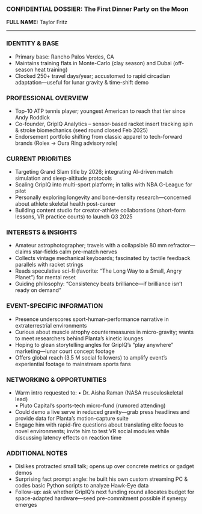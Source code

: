 ### CONFIDENTIAL DOSSIER: The First Dinner Party on the Moon

**FULL NAME:** Taylor Fritz

---
### IDENTITY & BASE
- Primary base: Rancho Palos Verdes, CA
- Maintains training flats in Monte-Carlo (clay season) and Dubai (off-season heat training)
- Clocked 250+ travel days/year; accustomed to rapid circadian adaptation—useful for lunar gravity & time-shift demo

### PROFESSIONAL OVERVIEW
- Top-10 ATP tennis player; youngest American to reach that tier since Andy Roddick
- Co-founder, GripIQ Analytics – sensor-based racket insert tracking spin & stroke biomechanics (seed round closed Feb 2025)
- Endorsement portfolio shifting from classic apparel to tech-forward brands (Rolex → Oura Ring advisory role)

### CURRENT PRIORITIES
- Targeting Grand Slam title by 2026; integrating AI-driven match simulation and sleep-altitude protocols
- Scaling GripIQ into multi-sport platform; in talks with NBA G-League for pilot
- Personally exploring longevity and bone-density research—concerned about athlete skeletal health post-career
- Building content studio for creator-athlete collaborations (short-form lessons, VR practice courts) to launch Q3 2025

### INTERESTS & INSIGHTS
- Amateur astrophotographer; travels with a collapsible 80 mm refractor—claims star-fields calm pre-match nerves
- Collects vintage mechanical keyboards; fascinated by tactile feedback parallels with racket strings
- Reads speculative sci-fi (favorite: “The Long Way to a Small, Angry Planet”) for mental reset
- Guiding philosophy: “Consistency beats brilliance—if brilliance isn’t ready on demand”

### EVENT-SPECIFIC INFORMATION
- Presence underscores sport-human-performance narrative in extraterrestrial environments
- Curious about muscle atrophy countermeasures in micro-gravity; wants to meet researchers behind Planta’s kinetic lounges
- Hoping to glean storytelling angles for GripIQ’s “play anywhere” marketing—lunar court concept footage
- Offers global reach (3.5 M social followers) to amplify event’s experiential footage to mainstream sports fans

### NETWORKING & OPPORTUNITIES
- Warm intro requested to: 
  • Dr. Aisha Raman (NASA musculoskeletal lead)  
  • Pluto Capital’s sports-tech micro-fund (rumored attending)  
- Could demo a live serve in reduced gravity—grab press headlines and provide data for Planta’s motion-capture suite
- Engage him with rapid-fire questions about translating elite focus to novel environments; invite him to test VR social modules while discussing latency effects on reaction time

### ADDITIONAL NOTES
- Dislikes protracted small talk; opens up over concrete metrics or gadget demos
- Surprising fact prompt angle: he built his own custom streaming PC & codes basic Python scripts to analyze Hawk-Eye data
- Follow-up: ask whether GripIQ’s next funding round allocates budget for space-adapted hardware—seed pre-commitment possible if synergy emerges